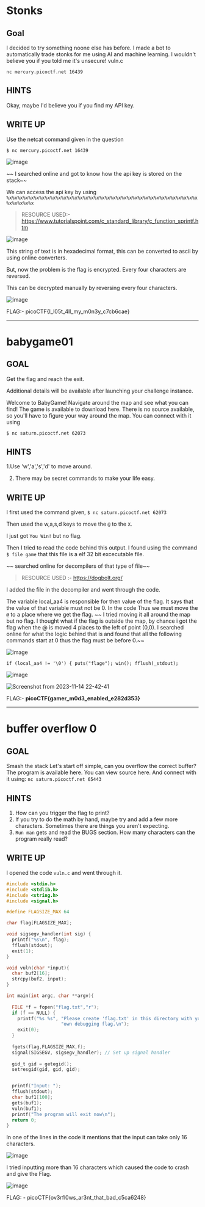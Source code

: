 # Stonks
## Goal
I decided to try something noone else has before. I made a bot to automatically trade stonks for me using AI and machine learning. I wouldn't believe you if you told me it's unsecure! vuln.c 

`nc mercury.picoctf.net 16439`
## HINTS
Okay, maybe I'd believe you if you find my API key.

## WRITE UP

Use the netcat command given in the question

`$ nc mercury.picoctf.net 16439`

![image](https://github.com/vishwatejD/picoCTF/assets/141154035/9f257e94-9157-4f03-8e2f-9e16116f437c)



~~ I searched online and got to know how the api key is stored on the stack~~



We can access the api key by using `%x%x%x%x%x%x%x%x%x%x%x%x%x%x%x%x%x%x%x%x%x%x%x%x%x%x%x%x%x%x%x%x%x%x%x%x%x%x%x%x`

> RESOURCE USED:- https://www.tutorialspoint.com/c_standard_library/c_function_sprintf.htm



![image](https://github.com/vishwatejD/picoCTF/assets/141154035/c6906b15-749c-4583-aff9-152e0fcb61f7)

This string of text is in hexadecimal format, this can be converted to ascii by using online converters.

But, now the problem is the flag is encrypted.
Every four characters are reversed.

This can be decrypted manually by reversing every four characters.

![image](https://github.com/vishwatejD/picoCTF/assets/141154035/680851fa-a900-4712-abb8-d659c7abb710)

FLAG:- picoCTF{I_l05t_4ll_my_m0n3y_c7cb6cae}

___


# babygame01
## GOAL
Get the flag and reach the exit.

Additional details will be available after launching your challenge instance.

Welcome to BabyGame! Navigate around the map and see what you can find! The game is available to download here. There is no source available, so you'll have to figure your way around the map. You can connect with it using 

`$ nc saturn.picoctf.net 62073`

## HINTS
1.Use 'w','a','s','d' to move around.

2. There may be secret commands to make your life easy.



## WRITE UP

I first used the command given, `$ nc saturn.picoctf.net 62073`



Then used the w,a,s,d keys to move the `@` to the `X`.



I just got `You Win!` but no flag.



Then I tried to read the code behind this output. I found using the command `$ file game` that this file is a elf 32 bit excecutable file.



~~ searched online for decompilers of that type of file~~

> RESOURCE USED :- https://dogbolt.org/



I added the file in the decompiler and went through the code.

The variable local_aa4 is responsible for then value of the flag. It says that the value of that variable must not be 0. In the code Thus we must move the `@`  to a place where we get the flag. ~~ I tried moving it all around the map but no flag. I thought what if the flag is outside the map, by chance i got the flag when the @ is moved 4 places to the left of point (0,0). I searched online for what the logic behind that is and found that all the following commands start at 0 thus the flag must be before 0.~~

![image](https://github.com/vishwatejD/picoCTF/assets/141154035/d5efd09c-93c4-423e-8ec7-89239223ddbf)



`if (local_aa4 != '\0') {
    puts("flage");
    win();
    fflush(_stdout);`

![image](https://github.com/vishwatejD/picoCTF/assets/141154035/5f9136c9-9cc5-403e-8fa0-da95440d461a)


![Screenshot from 2023-11-14 22-42-41](https://github.com/vishwatejD/picoCTF/assets/141154035/cb3b5e1d-0d22-49aa-b923-39af389822af)

FLAG:- **picoCTF{gamer_m0d3_enabled_e282d353}**


___


# buffer overflow 0
## GOAL
Smash the stack Let's start off simple, can you overflow the correct buffer? The program is available here. You can view source here. And connect with it using: 
`nc saturn.picoctf.net 65443`

## HINTS
1. How can you trigger the flag to print?
2. If you try to do the math by hand, maybe try and add a few more characters. Sometimes there are things you aren't expecting.
3. `Run man` gets and read the BUGS section. How many characters can the program really read?

## WRITE UP
 I opened the code `vuln.c` and went through it.

``` c
#include <stdio.h>
#include <stdlib.h>
#include <string.h>
#include <signal.h>

#define FLAGSIZE_MAX 64

char flag[FLAGSIZE_MAX];

void sigsegv_handler(int sig) {
  printf("%s\n", flag);
  fflush(stdout);
  exit(1);
}

void vuln(char *input){
  char buf2[16];
  strcpy(buf2, input);
}

int main(int argc, char **argv){
  
  FILE *f = fopen("flag.txt","r");
  if (f == NULL) {
    printf("%s %s", "Please create 'flag.txt' in this directory with your",
                    "own debugging flag.\n");
    exit(0);
  }
  
  fgets(flag,FLAGSIZE_MAX,f);
  signal(SIGSEGV, sigsegv_handler); // Set up signal handler
  
  gid_t gid = getegid();
  setresgid(gid, gid, gid);


  printf("Input: ");
  fflush(stdout);
  char buf1[100];
  gets(buf1); 
  vuln(buf1);
  printf("The program will exit now\n");
  return 0;
}
```

In one of the lines in the code it mentions that the input can take only 16 characters.

![image](https://github.com/vishwatejD/picoCTF/assets/141154035/397ab926-7721-4f0d-886f-982c69a05e8e)


 I tried inputting more than 16 characters which caused the code to crash and give the Flag.

 ![image](https://github.com/vishwatejD/picoCTF/assets/141154035/16bda29e-57fc-421c-90e9-c73756d3d23f)


 FLAG: - picoCTF{ov3rfl0ws_ar3nt_that_bad_c5ca6248}
 


